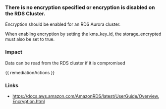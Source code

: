 
### There is no encryption specified or encryption is disabled on the RDS Cluster.

Encryption should be enabled for an RDS Aurora cluster. 

When enabling encryption by setting the kms_key_id, the storage_encrypted must also be set to true.

### Impact
Data can be read from the RDS cluster if it is compromised

<!-- DO NOT CHANGE -->
{{ remediationActions }}

### Links
- https://docs.aws.amazon.com/AmazonRDS/latest/UserGuide/Overview.Encryption.html
        